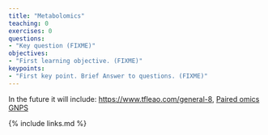 ```yaml
---
title: "Metabolomics"
teaching: 0
exercises: 0
questions:
- "Key question (FIXME)"
objectives:
- "First learning objective. (FIXME)"
keypoints:
- "First key point. Brief Answer to questions. (FIXME)"
---
```

In the future it will include:
https://www.tfleao.com/general-8, 
[Paired omics](https://pairedomicsdata.bioinformatics.nl/)
[GNPS](https://gnps.ucsd.edu/ProteoSAFe/static/gnps-splash.jsp)



{% include links.md %}
